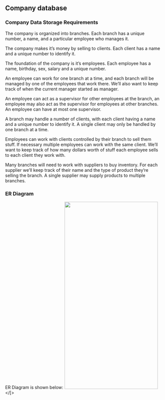 ## Company database

### Company Data Storage Requirements

The company is organized into branches. Each branch has a unique number, a name, and a particular employee who manages it.

The company makes it’s money by selling to clients. Each client has a name and a unique number to identify it.

The foundation of the company is it’s employees. Each employee has a name, birthday, sex, salary and a unique number.

An employee can work for one branch at a time, and each branch will be managed by one of the employees that work there.
We’ll also want to keep track of when the current manager started as manager.

An employee can act as a supervisor for other employees at the branch, an employee may also act as the supervisor for employees at other branches.
An employee can have at most one supervisor.

A branch may handle a number of clients, with each client having a name and a unique number to identify it.
A single client may only be handled by one branch at a time.

Employees can work with clients controlled by their branch to sell them stuff.
If necessary multiple employees can work with the same client. We’ll want to keep track of how many dollars worth of stuff each employee sells to each client they work with.

Many branches will need to work with suppliers to buy inventory.
For each supplier we’ll keep track of their name and the type of product they’re selling the branch.
A single supplier may supply products to multiple branches.

### ER Diagram

ER Diagram is shown below:
<img src="link" width="300" height="600" />
</[>
